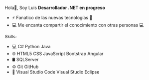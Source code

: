 Hola👋, Soy Luis
**Desarrollador .NET en progreso**
- ⚡ Fanatico de las nuevas tecnologías 🙌
- 💻 Me encanta compartir el conocimiento con otras personas 💻


Skills:
- 💻  C# Python Java
- 🌐   HTML5 CSS JavaScript Bootstrap Angular
- 🛢    SQLServer
- ⚙️   Git GitHub
- 🔧   Visual Studio Code Visual Studio Eclipse
